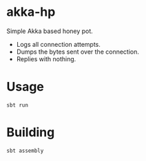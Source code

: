 # akka-hp

Simple Akka based honey pot.

- Logs all connection attempts.
- Dumps the bytes sent over the connection.
- Replies with nothing.

# Usage

````sbt run````

# Building

````sbt assembly````
